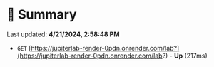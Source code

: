 # 📖 Summary
Last updated: **4/21/2024, 2:58:48 PM**

- `GET` [https://jupiterlab-render-0pdn.onrender.com/lab?](https://jupiterlab-render-0pdn.onrender.com/lab?) - **Up** (217ms)
